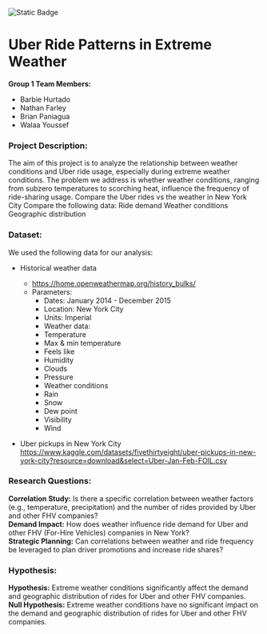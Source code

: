  ![Static Badge](https://img.shields.io/badge/:badgeContent)
 

# Uber Ride Patterns in Extreme Weather

**Group 1 Team Members:**

* Barbie Hurtado
* Nathan Farley
* Brian Paniagua
* Walaa Youssef

### **Project Description:**
The aim of this project is to analyze the relationship between weather conditions and Uber ride
usage, especially during extreme weather conditions. The problem we address is whether weather conditions, ranging from subzero temperatures to scorching heat, influence the frequency of ride-sharing usage. 
Compare the Uber rides vs the weather in New York City
Compare the following data:
Ride demand 
Weather conditions
Geographic distribution

### **Dataset:**
We used the following data for our analysis:
* Historical weather data 
  * https://home.openweathermap.org/history_bulks/
  * Parameters:
    * Dates: January 2014 - December 2015
    * Location: New York City
    * Units: Imperial
    * Weather data:
    * Temperature
    * Max & min temperature
    * Feels like
    * Humidity
    * Clouds
    * Pressure
    * Weather conditions
    * Rain
    * Snow
    * Dew point
    * Visibility
    * Wind

* Uber pickups in New York City https://www.kaggle.com/datasets/fivethirtyeight/uber-pickups-in-new-york-city?resource=download&select=Uber-Jan-Feb-FOIL.csv 

### Research Questions:
**Correlation Study:** Is there a specific correlation between weather factors (e.g., temperature, precipitation) and the number of rides provided by Uber and other FHV companies?\
**Demand Impact:** How does weather influence ride demand for Uber and other FHV (For-Hire Vehicles) companies in New York?\
**Strategic Planning:** Can correlations between weather and ride frequency be leveraged to plan driver promotions and increase ride shares?

### Hypothesis:
**Hypothesis:** Extreme weather conditions significantly affect the demand and geographic distribution of rides for Uber and other FHV companies.\
**Null Hypothesis:** Extreme weather conditions have no significant impact on the demand and geographic distribution of rides for Uber and other FHV companies.


